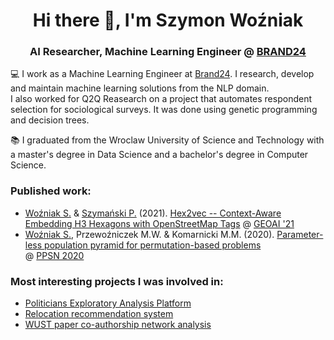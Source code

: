 <h1 align="center">Hi there 👋, I'm Szymon Woźniak </h1>
<h3 align="center">AI Researcher, Machine Learning Engineer @ <a href="https://brand24.com/">BRAND24</a></h3>


:computer: I work as a Machine Learning Engineer at [Brand24](https://brand24.com/). I research, develop and maintain machine learning solutions from the NLP domain.  
I also worked for Q2Q Reasearch on a project that automates respondent selection for sociological surveys. It was done using genetic programming and decision trees.

:books: I graduated from the Wroclaw University of Science and Technology with a master's degree in Data Science and a bachelor's degree in Computer Science.


### Published work:
- [Woźniak S.](https://github.com/simonusher) & [Szymański P.](https://github.com/niedakh) (2021). [Hex2vec -- Context-Aware Embedding H3 Hexagons with OpenStreetMap Tags](https://dl.acm.org/doi/abs/10.1145/3486635.3491076) @ [GEOAI '21](https://geoai.ornl.gov/acmsigspatial-geoai/2021-2/)
- [Woźniak S.](https://github.com/simonusher), Przewoźniczek M.W. & Komarnicki M.M. (2020). [Parameter-less population pyramid for permutation-based problems](https://link.springer.com/chapter/10.1007/978-3-030-58112-1_29)  
@ [PPSN 2020](https://ppsn2020.liacs.leidenuniv.nl/)

### Most interesting projects I was involved in:
- [Politicians Exploratory Analysis Platform](https://github.com/EmbeddML/peap-backend)
- [Relocation recommendation system](https://github.com/EmbeddML/relocation-recommendation)
- [WUST paper co-authorship network analysis](https://frugile.github.io/onos-pwr/coautorship/)
